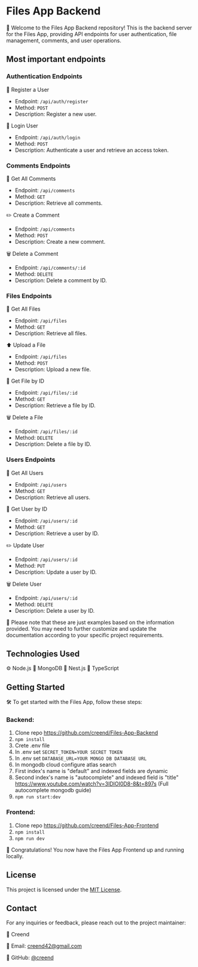 # Files App Backend

📂 Welcome to the Files App Backend repository! This is the backend server for the Files App, providing API endpoints for user authentication, file management, comments, and user operations.

## Most important endpoints

### Authentication Endpoints

🔐 Register a User

- Endpoint: `/api/auth/register`
- Method: `POST`
- Description: Register a new user.

🔑 Login User

- Endpoint: `/api/auth/login`
- Method: `POST`
- Description: Authenticate a user and retrieve an access token.

### Comments Endpoints

💬 Get All Comments

- Endpoint: `/api/comments`
- Method: `GET`
- Description: Retrieve all comments.

✏️ Create a Comment

- Endpoint: `/api/comments`
- Method: `POST`
- Description: Create a new comment.

🗑️ Delete a Comment

- Endpoint: `/api/comments/:id`
- Method: `DELETE`
- Description: Delete a comment by ID.

### Files Endpoints

📂 Get All Files

- Endpoint: `/api/files`
- Method: `GET`
- Description: Retrieve all files.

⬆️ Upload a File

- Endpoint: `/api/files`
- Method: `POST`
- Description: Upload a new file.

📄 Get File by ID

- Endpoint: `/api/files/:id`
- Method: `GET`
- Description: Retrieve a file by ID.

🗑️ Delete a File

- Endpoint: `/api/files/:id`
- Method: `DELETE`
- Description: Delete a file by ID.

### Users Endpoints

👥 Get All Users

- Endpoint: `/api/users`
- Method: `GET`
- Description: Retrieve all users.

👤 Get User by ID

- Endpoint: `/api/users/:id`
- Method: `GET`
- Description: Retrieve a user by ID.

✏️ Update User

- Endpoint: `/api/users/:id`
- Method: `PUT`
- Description: Update a user by ID.

🗑️ Delete User

- Endpoint: `/api/users/:id`
- Method: `DELETE`
- Description: Delete a user by ID.

📣 Please note that these are just examples based on the information provided. You may need to further customize and update the documentation according to your specific project requirements.

## Technologies Used

⚙️ Node.js
🍃 MongoDB
🦅 Nest.js
🔷 TypeScript

## Getting Started

🛠️ To get started with the Files App, follow these steps:

  ### Backend:
  1. Clone repo https://github.com/creend/Files-App-Backend
  2. `npm install`
  3. Crete .env file
  4. In .env set `SECRET_TOKEN=YOUR SECRET TOKEN`
  5. In .env set `DATABASE_URL=YOUR MONGO DB DATABASE URL`
  6. In mongodb cloud configure atlas search
  7. First index's name is "default" and indexed fields are dynamic
  8. Second index's name is "autocomplete" and indexed field is "title"
  https://www.youtube.com/watch?v=3IDlOI0D8-8&t=897s (Full autocomplete mongodb guide)
  9. `npm run start:dev`

  ### Frontend:

  1. Clone repo https://github.com/creend/Files-App-Frontend
  2. `npm install`
  3. `npm run dev`

🌟 Congratulations! You now have the Files App Frontend up and running locally.

## License

This project is licensed under the [MIT License](LICENSE).

## Contact

For any inquiries or feedback, please reach out to the project maintainer:

👤 Creend

📧 Email: creend42@gmail.com

💼 GitHub: [@creend](https://github.com/creend)
